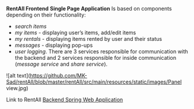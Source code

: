 **RentAll Frontend**
**Single Page Application**
Is based on components depending on their functionality:
- *search items*
- *my items* - displaying user’s items, add/edit items
- *my rentals* - displaying items rented by user and their status 
- *messages* - displaying pop-ups
- *user logging*.
There are 3 services responsible for communication with the backend and 2 services responsible for inside communication (*message service* and *share service*).

![alt text](https://github.com/MK-Sad/rentAll/blob/master/rentAll/src/main/resources/static/images/Panel view.jpg)

Link to RentAll [Backend Spring Web Application](https://github.com/MK-Sad/rentAll)
